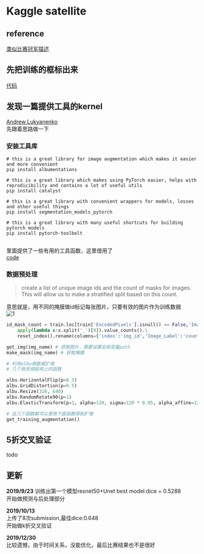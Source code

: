 # Kaggle satellite 

## reference
[类似比赛冠军描述](https://blog.csdn.net/weixin_34265814/article/details/89834008)  

## 先把训练的框标出来
[代码](code/view_train.py)

## 发现一篇提供工具的kernel
[Andrew Lukyanenko](https://www.kaggle.com/artgor/segmentation-in-pytorch-using-convenient-tools)   
先跟着思路做一下  

### 安装工具库
```shell
# this is a great library for image augmentation which makes it easier and more convenient
pip install albumentations 

# this is a great library which makes using PyTorch easier, helps with reprodicibility and contains a lot of useful utils
pip install catalyst

# this is a great library with convenient wrappers for models, losses and other useful things
pip install segmentation_models_pytorch

# this is a great library with many useful shortcuts for building pytorch models
pip install pytorch-toolbelt


```

里面提供了一些有用的工具函数，这里借用了  
[code](code/helper_function.py)  

### 数据预处理
>create a list of unique image ids and the count of 
masks for images. This will allow us to make a stratified 
split based on this count.  

意思就是，用不同的掩膜做id标记每张图片，只要有效的图片作为训练数据  
![1](code/img/1.png)  
```python
id_mask_count = train.loc[train['EncodedPixels'].isnull() == False,'Image_Label'].\
    apply(lambda x:x.split('_')[0]).value_counts().\
    reset_index().rename(columns={'index':'img_id','Image_Label':'count'})
```



```python
get_img(img_name) # 获取图片，需要设置全局变量path
make_mask(img_name) # 获取掩膜

# 利用albu做数据扩增
# 几个我觉得能用上的函数

albu.HorizontalFlip(p=0.5)
albu.GridDistortion(p=0.5)
albu.Resize(320, 640)
albu.RandomRotate90(p=1)
albu.ElasticTransform(p=1, alpha=120, sigma=120 * 0.05, alpha_affine=120 * 0.03)

# 这几个函数都可以使用下面函数得到扩增
get_training_augmentation()

```
## 5折交叉验证
todo

## 更新
**2019/9/23**
训练出第一个模型resnet50+Unet best model:dice = 0.5288  
开始做预测与后处理部分  
  
**2019/10/13**  
上传了8次submission,最佳dice:0.648  
开始做k折交叉验证

 

**2019/12/30**  
比较遗憾，由于时间关系，没能优化，最后比赛结果也不是很好